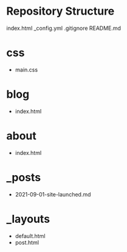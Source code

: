 
# Repository Structure

index.html
_config.yml
.gitignore
README.md
# css
  - main.css
# blog
  - index.html
# about
  - index.html
# _posts
  - 2021-09-01-site-launched.md
# _layouts
  - default.html
  - post.html
